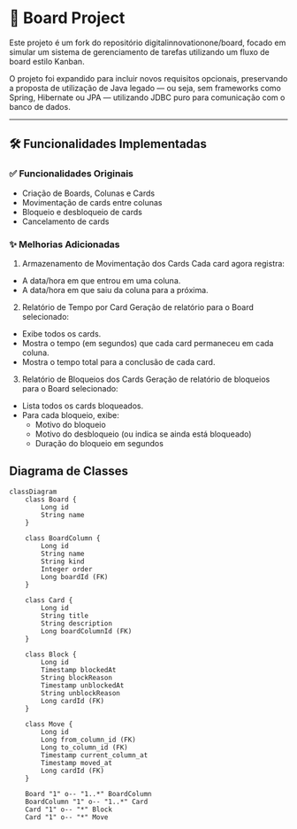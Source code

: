 # 📝 Board Project 
Este projeto é um fork do repositório digitalinnovationone/board, focado em simular um sistema de gerenciamento de tarefas utilizando um fluxo de board estilo Kanban.

O projeto foi expandido para incluir novos requisitos opcionais, preservando a proposta de utilização de Java legado — ou seja, sem frameworks como Spring, Hibernate ou JPA — utilizando JDBC puro para comunicação com o banco de dados.

---
## 🛠 Funcionalidades Implementadas
### ✅ Funcionalidades Originais
- Criação de Boards, Colunas e Cards
- Movimentação de cards entre colunas
- Bloqueio e desbloqueio de cards
- Cancelamento de cards

### ✨ Melhorias Adicionadas
1. Armazenamento de Movimentação dos Cards
Cada card agora registra:
  - A data/hora em que entrou em uma coluna.
  - A data/hora em que saiu da coluna para a próxima.

2. Relatório de Tempo por Card
Geração de relatório para o Board selecionado:
- Exibe todos os cards.
- Mostra o tempo (em segundos) que cada card permaneceu em cada coluna.
- Mostra o tempo total para a conclusão de cada card.

3. Relatório de Bloqueios dos Cards
Geração de relatório de bloqueios para o Board selecionado:
- Lista todos os cards bloqueados.
- Para cada bloqueio, exibe:
  - Motivo do bloqueio
  - Motivo do desbloqueio (ou indica se ainda está bloqueado)
  - Duração do bloqueio em segundos

## Diagrama de Classes
```mermaid
classDiagram
    class Board {
        Long id
        String name
    }

    class BoardColumn {
        Long id
        String name
        String kind
        Integer order
        Long boardId (FK) 
    }

    class Card {
        Long id
        String title
        String description
        Long boardColumnId (FK) 
    }

    class Block {
        Long id
        Timestamp blockedAt   
        String blockReason
        Timestamp unblockedAt
        String unblockReason
        Long cardId (FK) 
    }

    class Move {
        Long id
        Long from_column_id (FK) 
        Long to_column_id (FK)  
        Timestamp current_column_at
        Timestamp moved_at
        Long cardId (FK) 
    }

    Board "1" o-- "1..*" BoardColumn
    BoardColumn "1" o-- "1..*" Card
    Card "1" o-- "*" Block
    Card "1" o-- "*" Move
